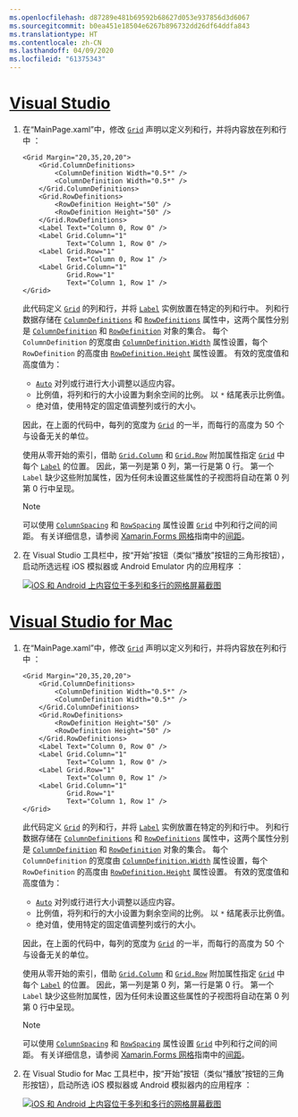```yaml
---
ms.openlocfilehash: d87289e481b69592b68627d053e937856d3d6067
ms.sourcegitcommit: b0ea451e18504e6267b896732dd26df64ddfa843
ms.translationtype: HT
ms.contentlocale: zh-CN
ms.lasthandoff: 04/09/2020
ms.locfileid: "61375343"
---
```

# <a name="visual-studio"></a>[Visual Studio](#tab/vswin)

1. 在“MainPage.xaml”中，修改 [`Grid`](xref:Xamarin.Forms.Grid) 声明以定义列和行，并将内容放在列和行中  ：

    ```xaml
    <Grid Margin="20,35,20,20">
        <Grid.ColumnDefinitions>
            <ColumnDefinition Width="0.5*" />
            <ColumnDefinition Width="0.5*" />
        </Grid.ColumnDefinitions>
        <Grid.RowDefinitions>
            <RowDefinition Height="50" />
            <RowDefinition Height="50" />
        </Grid.RowDefinitions>
        <Label Text="Column 0, Row 0" />
        <Label Grid.Column="1"
               Text="Column 1, Row 0" />
        <Label Grid.Row="1"
               Text="Column 0, Row 1" />
        <Label Grid.Column="1"
               Grid.Row="1"
               Text="Column 1, Row 1" />
    </Grid>
    ```

    此代码定义 [`Grid`](xref:Xamarin.Forms.Grid) 的列和行，并将 [`Label`](xref:Xamarin.Forms.Label) 实例放置在特定的列和行中。 列和行数据存储在 [`ColumnDefinitions`](xref:Xamarin.Forms.Grid.ColumnDefinitions) 和 [`RowDefinitions`](xref:Xamarin.Forms.Grid.RowDefinitions) 属性中，这两个属性分别是 [`ColumnDefinition`](xref:Xamarin.Forms.ColumnDefinition) 和 [`RowDefinition`](xref:Xamarin.Forms.RowDefinition) 对象的集合。 每个 `ColumnDefinition` 的宽度由 [`ColumnDefinition.Width`](xref:Xamarin.Forms.ColumnDefinition.Width) 属性设置，每个 `RowDefinition` 的高度由 [`RowDefinition.Height`](xref:Xamarin.Forms.RowDefinition.Height) 属性设置。 有效的宽度值和高度值为：

    - [`Auto`](xref:Xamarin.Forms.GridUnitType.Auto) 对列或行进行大小调整以适应内容。
    - 比例值，将列和行的大小设置为剩余空间的比例。 以 `*` 结尾表示比例值。
    - 绝对值，使用特定的固定值调整列或行的大小。

    因此，在上面的代码中，每列的宽度为 [`Grid`](xref:Xamarin.Forms.Grid) 的一半，而每行的高度为 50 个与设备无关的单位。

    使用从零开始的索引，借助 [`Grid.Column`](xref:Xamarin.Forms.Grid.ColumnProperty) 和 [`Grid.Row`](xref:Xamarin.Forms.Grid.RowProperty) 附加属性指定 [`Grid`](xref:Xamarin.Forms.Grid) 中每个 [`Label`](xref:Xamarin.Forms.Label) 的位置。 因此，第一列是第 0 列，第一行是第 0 行。 第一个 `Label` 缺少这些附加属性，因为任何未设置这些属性的子视图将自动在第 0 列第 0 行中呈现。

    > [!NOTE]
    > 可以使用 [`ColumnSpacing`](xref:Xamarin.Forms.Grid.ColumnSpacing) 和 [`RowSpacing`](xref:Xamarin.Forms.Grid.RowSpacing) 属性设置 [`Grid`](xref:Xamarin.Forms.Grid) 中列和行之间的间距。 有关详细信息，请参阅 [Xamarin.Forms 网格](~/xamarin-forms/user-interface/layouts/grid.md)指南中的[间距](~/xamarin-forms/user-interface/layouts/grid.md#spacing)。

1. 在 Visual Studio 工具栏中，按“开始”按钮（类似“播放”按钮的三角形按钮），启动所选远程 iOS 模拟器或 Android Emulator 内的应用程序  ：

    [![iOS 和 Android 上内容位于多列和多行的网格屏幕截图](../images/columns-rows.png "内容位于多列和多行的网格")](../images/columns-rows-large.png#lightbox "内容位于多列和多行的网格")

# <a name="visual-studio-for-mac"></a>[Visual Studio for Mac](#tab/vsmac)

1. 在“MainPage.xaml”中，修改 [`Grid`](xref:Xamarin.Forms.Grid) 声明以定义列和行，并将内容放在列和行中  ：

    ```xaml
    <Grid Margin="20,35,20,20">
        <Grid.ColumnDefinitions>
            <ColumnDefinition Width="0.5*" />
            <ColumnDefinition Width="0.5*" />
        </Grid.ColumnDefinitions>
        <Grid.RowDefinitions>
            <RowDefinition Height="50" />
            <RowDefinition Height="50" />
        </Grid.RowDefinitions>
        <Label Text="Column 0, Row 0" />
        <Label Grid.Column="1"
               Text="Column 1, Row 0" />
        <Label Grid.Row="1"
               Text="Column 0, Row 1" />
        <Label Grid.Column="1"
               Grid.Row="1"
               Text="Column 1, Row 1" />
    </Grid>
    ```

    此代码定义 [`Grid`](xref:Xamarin.Forms.Grid) 的列和行，并将 [`Label`](xref:Xamarin.Forms.Label) 实例放置在特定的列和行中。 列和行数据存储在 [`ColumnDefinitions`](xref:Xamarin.Forms.Grid.ColumnDefinitions) 和 [`RowDefinitions`](xref:Xamarin.Forms.Grid.RowDefinitions) 属性中，这两个属性分别是 [`ColumnDefinition`](xref:Xamarin.Forms.ColumnDefinition) 和 [`RowDefinition`](xref:Xamarin.Forms.RowDefinition) 对象的集合。 每个 `ColumnDefinition` 的宽度由 [`ColumnDefinition.Width`](xref:Xamarin.Forms.ColumnDefinition.Width) 属性设置，每个 `RowDefinition` 的高度由 [`RowDefinition.Height`](xref:Xamarin.Forms.RowDefinition.Height) 属性设置。 有效的宽度值和高度值为：

    - [`Auto`](xref:Xamarin.Forms.GridUnitType.Auto) 对列或行进行大小调整以适应内容。
    - 比例值，将列和行的大小设置为剩余空间的比例。 以 `*` 结尾表示比例值。
    - 绝对值，使用特定的固定值调整列或行的大小。

    因此，在上面的代码中，每列的宽度为 [`Grid`](xref:Xamarin.Forms.Grid) 的一半，而每行的高度为 50 个与设备无关的单位。

    使用从零开始的索引，借助 [`Grid.Column`](xref:Xamarin.Forms.Grid.ColumnProperty) 和 [`Grid.Row`](xref:Xamarin.Forms.Grid.RowProperty) 附加属性指定 [`Grid`](xref:Xamarin.Forms.Grid) 中每个 [`Label`](xref:Xamarin.Forms.Label) 的位置。 因此，第一列是第 0 列，第一行是第 0 行。 第一个 `Label` 缺少这些附加属性，因为任何未设置这些属性的子视图将自动在第 0 列第 0 行中呈现。

    > [!NOTE]
    > 可以使用 [`ColumnSpacing`](xref:Xamarin.Forms.Grid.ColumnSpacing) 和 [`RowSpacing`](xref:Xamarin.Forms.Grid.RowSpacing) 属性设置 [`Grid`](xref:Xamarin.Forms.Grid) 中列和行之间的间距。 有关详细信息，请参阅 [Xamarin.Forms 网格](~/xamarin-forms/user-interface/layouts/grid.md)指南中的[间距](~/xamarin-forms/user-interface/layouts/grid.md#spacing)。

1. 在 Visual Studio for Mac 工具栏中，按“开始”按钮（类似“播放”按钮的三角形按钮），启动所选 iOS 模拟器或 Android 模拟器内的应用程序  ：

    [![iOS 和 Android 上内容位于多列和多行的网格屏幕截图](../images/columns-rows.png "内容位于多列和多行的网格")](../images/columns-rows-large.png#lightbox "内容位于多列和多行的网格")
